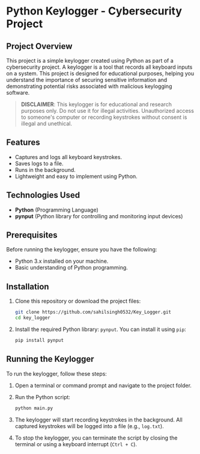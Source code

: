 # Python Keylogger - Cybersecurity Project

## Project Overview

This project is a simple keylogger created using Python as part of a cybersecurity project. A keylogger is a tool that records all keyboard inputs on a system. This project is designed for educational purposes, helping you understand the importance of securing sensitive information and demonstrating potential risks associated with malicious keylogging software.

> **DISCLAIMER**: This keylogger is for educational and research purposes only. Do not use it for illegal activities. Unauthorized access to someone's computer or recording keystrokes without consent is illegal and unethical.

## Features
- Captures and logs all keyboard keystrokes.
- Saves logs to a file.
- Runs in the background.
- Lightweight and easy to implement using Python.

## Technologies Used
- **Python** (Programming Language)
- **pynput** (Python library for controlling and monitoring input devices)

## Prerequisites

Before running the keylogger, ensure you have the following:
- Python 3.x installed on your machine.
- Basic understanding of Python programming.
  
## Installation

1. Clone this repository or download the project files:
    ```bash
    git clone https://github.com/sahilsingh0532/Key_Logger.git
    cd key_logger
    ```

2. Install the required Python library: `pynput`. You can install it using `pip`:
    ```bash
    pip install pynput
    ```

## Running the Keylogger

To run the keylogger, follow these steps:

1. Open a terminal or command prompt and navigate to the project folder.

2. Run the Python script:
    ```bash
    python main.py
    ```

3. The keylogger will start recording keystrokes in the background. All captured keystrokes will be logged into a file (e.g., `log.txt`).

4. To stop the keylogger, you can terminate the script by closing the terminal or using a keyboard interrupt (`Ctrl + C`).
